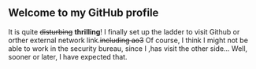 ## Welcome to my GitHub profile
It is quite ~~disturbing~~ **thrilling**! 
I finally set up the ladder to visit Github or orther external network link.~~including ao3~~
Of course, I think I might not be able to work in the security bureau, since I ,has visit the other side...
Well, sooner or later, I have expected that.
